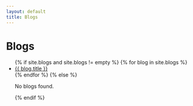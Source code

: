 ```yaml
---
layout: default
title: Blogs
---
```


<h1>Blogs</h1>

<ul class="blog-list">
    {% if site.blogs and site.blogs != empty %}
        {% for blog in site.blogs %}
            <li>
            <a href="{{ blog.url }}">
                {{ blog.title }}
            </a>
            <br>
            </li>
        {% endfor %}
    {% else %}
        <p class="fwt-bold text-danger">No blogs found.</p>
    {% endif %}
</ul>
